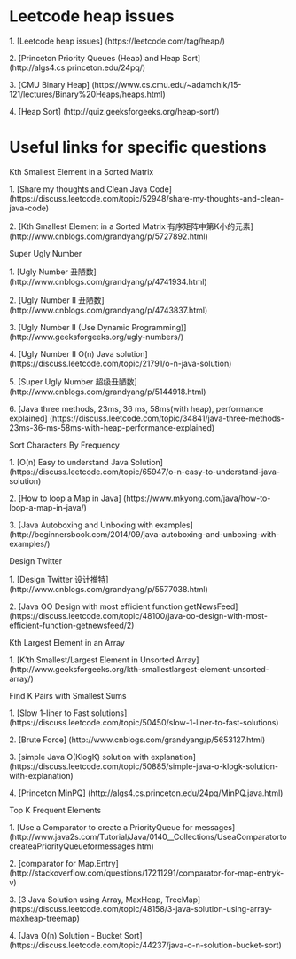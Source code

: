 # Leetcode heap issues
<p>1. [Leetcode heap issues] (https://leetcode.com/tag/heap/)
<p>2. [Princeton Priority Queues (Heap) and Heap Sort] (http://algs4.cs.princeton.edu/24pq/)
<p>3. [CMU Binary Heap] (https://www.cs.cmu.edu/~adamchik/15-121/lectures/Binary%20Heaps/heaps.html)
<p>4. [Heap Sort] (http://quiz.geeksforgeeks.org/heap-sort/)

# Useful links for specific questions
<p>Kth Smallest Element in a Sorted Matrix
<p>1. [Share my thoughts and Clean Java Code] (https://discuss.leetcode.com/topic/52948/share-my-thoughts-and-clean-java-code)
<p>2. [Kth Smallest Element in a Sorted Matrix 有序矩阵中第K小的元素] (http://www.cnblogs.com/grandyang/p/5727892.html)

<p>Super Ugly Number
<p>1. [Ugly Number 丑陋数] (http://www.cnblogs.com/grandyang/p/4741934.html)
<p>2. [Ugly Number II 丑陋数] (http://www.cnblogs.com/grandyang/p/4743837.html)
<p>3. [Ugly Number II (Use Dynamic Programming)] (http://www.geeksforgeeks.org/ugly-numbers/)
<p>4. [Ugly Number II O(n) Java solution] (https://discuss.leetcode.com/topic/21791/o-n-java-solution)
<p>5. [Super Ugly Number 超级丑陋数] (http://www.cnblogs.com/grandyang/p/5144918.html)
<p>6. [Java three methods, 23ms, 36 ms, 58ms(with heap), performance explained] (https://discuss.leetcode.com/topic/34841/java-three-methods-23ms-36-ms-58ms-with-heap-performance-explained)

<p>Sort Characters By Frequency
<p>1. [O(n) Easy to understand Java Solution] (https://discuss.leetcode.com/topic/65947/o-n-easy-to-understand-java-solution)
<p>2. [How to loop a Map in Java] (https://www.mkyong.com/java/how-to-loop-a-map-in-java/)
<p>3. [Java Autoboxing and Unboxing with examples] (http://beginnersbook.com/2014/09/java-autoboxing-and-unboxing-with-examples/)

<p>Design Twitter
<p>1. [Design Twitter 设计推特] (http://www.cnblogs.com/grandyang/p/5577038.html)
<p>2. [Java OO Design with most efficient function getNewsFeed] (https://discuss.leetcode.com/topic/48100/java-oo-design-with-most-efficient-function-getnewsfeed/2)

<p>Kth Largest Element in an Array
<p>1. [K’th Smallest/Largest Element in Unsorted Array] (http://www.geeksforgeeks.org/kth-smallestlargest-element-unsorted-array/)

<p>Find K Pairs with Smallest Sums
<p>1. [Slow 1-liner to Fast solutions] (https://discuss.leetcode.com/topic/50450/slow-1-liner-to-fast-solutions)
<p>2. [Brute Force] (http://www.cnblogs.com/grandyang/p/5653127.html)
<p>3. [simple Java O(KlogK) solution with explanation] (https://discuss.leetcode.com/topic/50885/simple-java-o-klogk-solution-with-explanation)
<p>4. [Princeton MinPQ] (http://algs4.cs.princeton.edu/24pq/MinPQ.java.html)

<p>Top K Frequent Elements
<p>1. [Use a Comparator to create a PriorityQueue for messages] (http://www.java2s.com/Tutorial/Java/0140__Collections/UseaComparatortocreateaPriorityQueueformessages.htm)
<p>2. [comparator for Map.Entry<K,V>] (http://stackoverflow.com/questions/17211291/comparator-for-map-entryk-v)
<p>3. [3 Java Solution using Array, MaxHeap, TreeMap] (https://discuss.leetcode.com/topic/48158/3-java-solution-using-array-maxheap-treemap)
<p>4. [Java O(n) Solution - Bucket Sort] (https://discuss.leetcode.com/topic/44237/java-o-n-solution-bucket-sort)




